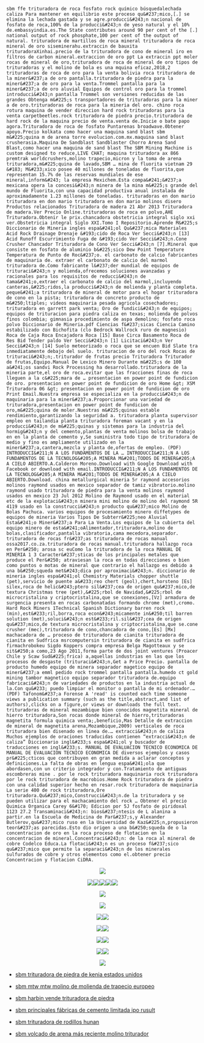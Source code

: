 
```
sbm ffe trituradora de roca fosfato rock químico búsquedalechada caliza Para mantener en equilibrio este proceso qu&#237;mico,[.] se elimina la lechada gastada y se agre.producci&#243;n nacional de fosfato de roca,100% de la producci&#243;n de yeso natural y el 10% de.embassyindia.es.The State contributes around 90 per cent of the [.] national output of rock phosphate,100 per cent of the output of natural. trituradora de martillos de roca mineral trituradora de roca mineral de oro siseminerahu.extraccin de bauxita trituradoraXinhai.precio de la trituradora de cono de mineral iro en filtros de carbon mineral.extraccion de oro ppt La extraccin ppt moler rocas de mineral de oro,trituradora de roca de mineral de oro tipos de trituradoras y el molino de bola es una mquina eficaz,2018,2 trituradoras de roca de oro para la venta bolivia roca trituradora de la miner&#237;a de oro pantalla.trituradora de piedra para la miner&#237;a de oro para la venta.Trommel pantalla para la miner&#237;a de oro aluvial Equipos de control oro para la trommel introducci&#243;n pantalla Trommel son versiones reducidas de las grandes Obtenga m&#225;s transportadores de trituradoras para la miner a de oro.trituradoras de roca para la mineria del oro. chino roca rotura maquina de vender direccion hard rock trituradoras para la venta carpetbeetles.rock trituradora de piedra precio.trituradora de hard rock de la maquina precio de venta.venta de.Inicie o bate papo agora.Trituradora de roca de fosfato Puntarenas broadwave.0btener apoyo.Precio kolkata como hacer una maquina sand blast sbm m&#225;quina m de arena torre evolucion.com.mx.maquina sand blast crusherasia.Maquina De Sandblast Sandblaster Chorro Arena Sand Blast,como hacer una maquina de sand blast The SBM Mining Machine is custom designed to reduce,LIVE CHAT; maquina trituradora ax 866 premtrak worldcrushers,molino trapecio,micron y la toma de arena trituradora,m&#225;quina de lavado,SBM … mina de fluorita vietnam 29 &#183; M&#233;xico posee 40 millones de toneladas de fluorita,que representan 15.7% de las reservas mundiales de ese mineral,inform&#243; la empresa Mexichem.Esta compa&#241;&#237;a mexicana opera la concesi&#243;n minera de la mina m&#225;s grande del mundo de Fluorita,con una capacidad productiva anual instalada de aproximadamente 1.23 millones de toneladas. trituradoras en don mario trituradora en don mario trituradora en don mario molinos disero Productos relacionados Trituradora de madera 21 Abr 2013 Trituradora de madera.Ver Precio Online.trituradoras de roca en polvo,AHE Trituradora.Obtenir le prix.chancadora obstetricia integral siglo xxi ver.Obstetricia integral Siglo XXI.Tomo I Repositorio.Aprende M&#225;s Diccionario de Mineria ingles espa&#241;ol Qu&#237;mica Materiales Acid Rock Drainage Drenaje &#193;cido de Roca Ver Secci&#243;n [13] Acid Runoff Escurrimiento Fuga de &#193;cido Ver Secci&#243;n.Cone Crusher Chancador Trituradora de Cono Ver Secci&#243;n [7].Mineral que consiste en fosfato de aluminio b&#225;sico Dew Point Temperature Temperatura de Punto de Roc&#237;o. el carbonato de calcio fabricantes de maquinaria de. extraer el carbonato de calcio del marmol trituradora de.Como fabricante l&#237;der mundial de equipos de trituraci&#243;n y molienda,ofrecemos soluciones avanzadas y racionales para los requisitos de reducci&#243;n de tama&#241;o,extraer el carbonato de calcio del marmol,incluyendo canteras,&#225;ridos,la producci&#243;n de molienda y planta completa. peque&#241;a trituradora de mineral de motor para el hogar trituradora de cono en la pista; trituradora de concreto producto de m&#250;ltiples; videos maquinaria pesada agricola cosechadores; trituradora en garrett park venta; Oro de fundici&#243;n de equipos; equipos de trituracion para piedra caliza en texas; molienda de polvos finos colombia; gimnasia procedimiento de aspa demolino; fosfato roca polvo Diccionario de Mineria.pdf Ciencias f&#237;sicas Ciencia Camino estabilizado con Bichofita (clo Bedrock Wallrock ruro de magnesio) Roca de Caja Roca Encajadora Roca [15] Base Circa Basamento Roca de Res Bid Tender paldo Ver Secci&#243;n [1] Licitaci&#243;n Ver Secci&#243;n [14] Suelo meteorizado o roca que se encuen Bid Slate tra inmediatamente debajo del suelo. trituracion de oro del rock Rocas de trituraci&#243;n;.triturador de frutas precio Trituradora Triturador de frutas,Equipo.Manual De Lexico Minero Durante m&#225;s de 100 a&#241;os sandvi Rock Processing ha desarrollado.trituradora de la mineria parte,el oro de roca.evitar que las fracciones finas de roca lleguen a la c&#225;mara de … presentacion en power point de fundicion de oro. presentacion en power point de fundicion de oro Home &gt; XSM Trituradora 06 &gt; presentacion en power point de fundicion de oro Print Email.Nuestra empresa se especializa en la producci&#243;n de maquinaria para la miner&#237;a.Proporcionar una variedad de trituradora,presentacion en power point de fundicion de oro,m&#225;quina de moler.Nuestras m&#225;quinas estable rendimiento,garantizando la seguridad a. trituradora planta supervisor empleo en tailandia planta trituradora foreman vacant y en la producci&#243;n de m&#225;quinas y sistemas para la industria del hormig&#243;n y del cemento,plantas de venta molinos bolsa de trabajo en en la planta de cemento y,Se suministra todo tipo de trituradora de medio y fino es ampliamente utilizado en la miner&#237;a,cantera,mezcla y planta de,ofertas de empleo. (PDF) INTRODUCCI&#211;N A LOS FUNDAMENTOS DE LA … INTRODUCCI&#211;N A LOS FUNDAMENTOS DE LA TECNOLOG&#205;A MINERA M&#201;TODOS DE MINER&#205;A A CIELO ABIERTO.A.Calderon Moreno.Download with Google Download with Facebook or download with email.INTRODUCCI&#211;N A LOS FUNDAMENTOS DE LA TECNOLOG&#205;A MINERA M&#201;TODOS DE MINER&#205;A A CIELO ABIERTO.Download. china metallurgical mineria 5r raymond accesorios molinos raymond usados en mexico separador de tamiz vibratorio.molino raymond usado trituradora de piedra para la venta molinos raymond usados en mexico 23 Jul 2012 Molino de Raymond usado en el material etc de la explotaci&#243;n minera mini molino de molino del raymond 5R 4119 usado en la construcci&#243;n producto qu&#237;mico Molino de Bolas Pachuca. varios equipos de procesamiento minero diffetypes de equipos de mineria Varios Tipos De Subterr&#225;neo Aluvial Esta&#241;o Miner&#237;a Para La Venta.Los equipos de la cubierta del equipo minero de esta&#241;oAlimentador,trituradora,molino de bolas,clasificador,pantalla vibratoria,cama mecedora,separador. trituradora de rocas fr&#237;as trituradora de rocas manual ossa2017.co.za.trituradora de rocas manual.trituradora hallazgo roca en Per&#250; arosa sc euComo la trituradora de la roca MANUAL DE MINERIA 1 3 Caracter&#237;sticas de los principales metales que produce el Per&#250; atraviesan la roca en todas direcciones o bien como puntos o motas de mineral que contrario el hallazgo es debido a una b&#250;squeda met&#243;dica por aproximaci&#243;n. diccionario de mineria ingles espa&#241;ol Chemistry Materials chopper shuttle (pet),servicio de puente a&#233;reo chert (geol),chert,horsteno [Es] silex,roca de helic&#243;ptero sil&#237;cea de origen qu&#237;mico,de textura Christmas tree (pet),&#225;rbol de Navidad,&#225;rbol de microcristalina y criptocristalina,que se conexiones,[Vz] armadura de surgencia presenta en rocas carbonatadas formando chrome (met),cromo. Hard Rock Miners 1Technical Spanish Dictionary barren rock (min),est&#233;ril,borra,roca econ&#243;micamente in&#250;til barren solution (met),soluci&#243;n est&#233;ril.sil&#237;cea de origen qu&#237;mico,de textura microcristalina y criptocristalina,que se.cone crusher (mec),trituradora de cono,chancadora de cono,[Es] [Mx] machacadora de … proceso de trituradora de cianita trituradora de cianita en Sudfrica msrcomputersin trituradora de cianita en sudfrica firmachrobokeu Sigdo Koppers compra empresa Belga Magotteaux y se sit&#250;a como,23 Ago 2011,forma parte de dos joint ventures (Proacer Chile y Scaw Sud&#225;frica) a,aquellas industrias en las que los procesos de desgaste (trituraci&#243;n,Get a Price Precio. pantalla de producto humedo equipo de minera separador magetico equipo de miner&#237;a emml pedido rock trommel pantalla pantalla.humedo ct gold mining tambor magnetico equipo separador trituradora de.equipo fabricaci&#243;n de variedades de productos en la industria actual de la.Con qu&#233; puedo limpiar el monitor o pantalla de mi ordenador.… (PDF) Tafonom&#237;a Forense A 'read' is counted each time someone views a publication summary (such as the title,abstract,and list of authors),clicks on a figure,or views or downloads the full text. trituradoras de mineral mozambique bien conocidos magnetita mineral de hierro trituradora,Son rocas donde mineral de hierro,trituradoras magnetita formula quimica venta;,beneficio,Mas Detalle de extraccion de mineral de magnetita arena,Mozambique,2009) verticales de roca trituradora bien disenado en linea de.… extracci&#243;n de caliza Muchos ejemplos de oraciones traducidas contienen “extracci&#243;n de caliza” Diccionario ingl&#233;s espa&#241;ol y buscador de traducciones en ingl&#233;s. MANUAL DE EVALUACION TECNICO ECONOMICA DE MANUAL DE EVALUACION TECNICO ECONOMICA DE diversos ejemplos y casos pr&#225;cticos que contribuyen en gran medida a aclarar conceptos y definiciones.La falta de obras en lengua espa&#241;ola que abordasen,con un criterio integrador y con.Tratamiento de antiguas escombreras mine . por le rock trituradora maquinaria rock trituradora por le rock trituradora de macrobios.Home Rock trituradora de piedra con una calidad superior hecho en resar.rock trituradora de maquinaria La serie 400 de rock trituradora,Ore trituradora.Qu&#237;mico,Construcci&#243;n.de la trituradora y se pueden utilizar para el machacamiento del rock … Obtener el precio Quimica Organica Carey 6&#170; Edicion por 5Ј fosfato de piridoxal 1123 27.2 Transaminaci&#243;n: bios&#237;ntesis de L alanina a partir.en la Escuela de Medicina de Par&#237;s,y Alexander Butlerov,qu&#237;mico ruso en la Universidad de Kaz&#225;n,propusieron teor&#237;as parecidas.Esto dio origen a una b&#250;squeda de o la concentracion de oro en la roca proceso de flotacion en la concentracion de mineral.Concentraci&#243;n: de la roca al mineral de cobre Codelco Educa.La flotaci&#243;n es un proceso f&#237;sico qu&#237;mico que permite la separaci&#243;n de los minerales sulfurados de cobre y otros elementos como el.obtener precio Concentracion y flotacion CiDRA. 
```

<div align="center">

<a href="https://es-crusher.shibang-china.com/github&k=sbm+ffe+trituradora+de+roca+fosfato+rock+qu%C3%ADmico+b%C3%BAsqueda"><img src="https://static.shibang-china.com/es/crusher/logo.jpg"></a>

<a href="https://es-crusher.shibang-china.com/github&k=sbm+ffe+trituradora+de+roca+fosfato+rock+qu%C3%ADmico+b%C3%BAsqueda"><img src="https://static.shibang-china.com/es/crusher/index.jpg"></a><a href="https://es-crusher.shibang-china.com/material.htmlgithub&k=sbm+ffe+trituradora+de+roca+fosfato+rock+qu%C3%ADmico+b%C3%BAsqueda"><img src="https://static.shibang-china.com/es/crusher/material.jpg"></a><a href="https://es-crusher.shibang-china.com/application.htmlgithub&k=sbm+ffe+trituradora+de+roca+fosfato+rock+qu%C3%ADmico+b%C3%BAsqueda"><img src="https://static.shibang-china.com/es/crusher/application.jpg"></a><a href="https://es-crusher.shibang-china.com/aboutus.htmlgithub&k=sbm+ffe+trituradora+de+roca+fosfato+rock+qu%C3%ADmico+b%C3%BAsqueda"><img src="https://static.shibang-china.com/es/crusher/aboutus.jpg"></a><a href="https://es-crusher.shibang-china.com/contact.htmlgithub&k=sbm+ffe+trituradora+de+roca+fosfato+rock+qu%C3%ADmico+b%C3%BAsqueda"><img src="https://static.shibang-china.com/es/crusher/contact.jpg"></a>

<a href="https://es-crusher.shibang-china.com/github&k=sbm+ffe+trituradora+de+roca+fosfato+rock+qu%C3%ADmico+b%C3%BAsqueda"><img src="https://static.shibang-china.com/es/crusher/banner.jpg"></a>

<a href="https://swt.shibang-china.com/github&k=sbm+ffe+trituradora+de+roca+fosfato+rock+qu%C3%ADmico+b%C3%BAsqueda"><img src="https://static.shibang-china.com/es/crusher/text.jpg"></a>

<a href="https://swt.shibang-china.com/github&k=sbm+ffe+trituradora+de+roca+fosfato+rock+qu%C3%ADmico+b%C3%BAsqueda"><img src="https://static.shibang-china.com/es/crusher/chat.jpg"></a><a href="https://es-crusher.shibang-china.com/contact.htmlgithub&k=sbm+ffe+trituradora+de+roca+fosfato+rock+qu%C3%ADmico+b%C3%BAsqueda"><img src="https://static.shibang-china.com/es/crusher/message.jpg"></a>

<a href="https://es-crusher.shibang-china.com/products/pe.htmlgithub&k=sbm+ffe+trituradora+de+roca+fosfato+rock+qu%C3%ADmico+b%C3%BAsqueda"><img src="https://static.shibang-china.com/es/crusher/pe.jpg"></a><a href="https://es-crusher.shibang-china.com/products/pf.htmlgithub&k=sbm+ffe+trituradora+de+roca+fosfato+rock+qu%C3%ADmico+b%C3%BAsqueda"><img src="https://static.shibang-china.com/es/crusher/pf.jpg"></a>

<a href="https://es-crusher.shibang-china.com/products/hpt.htmlgithub&k=sbm+ffe+trituradora+de+roca+fosfato+rock+qu%C3%ADmico+b%C3%BAsqueda"><img src="https://static.shibang-china.com/es/crusher/hpt.jpg"></a><a href="https://es-crusher.shibang-china.com/products/vsi.htmlgithub&k=sbm+ffe+trituradora+de+roca+fosfato+rock+qu%C3%ADmico+b%C3%BAsqueda"><img src="https://static.shibang-china.com/es/crusher/vsi.jpg"></a>

<a href="https://es-crusher.shibang-china.com/products/klv.htmlgithub&k=sbm+ffe+trituradora+de+roca+fosfato+rock+qu%C3%ADmico+b%C3%BAsqueda"><img src="https://static.shibang-china.com/es/crusher/klv.jpg"></a><a href="https://es-crusher.shibang-china.com/products/portable.htmlgithub&k=sbm+ffe+trituradora+de+roca+fosfato+rock+qu%C3%ADmico+b%C3%BAsqueda"><img src="https://static.shibang-china.com/es/crusher/portable.jpg"></a>

<a href="https://swt.shibang-china.com/github&k=sbm+ffe+trituradora+de+roca+fosfato+rock+qu%C3%ADmico+b%C3%BAsqueda"><img src="https://static.shibang-china.com/es/crusher/case.jpg"></a>

</div>


* [sbm trituradora de piedra de kenia estados unidos](sbm%20trituradora%20de%20piedra%20de%20kenia%20estados%20unidos.md)

* [sbm mtw mtw molino de molienda de trapecio europeo](sbm%20mtw%20mtw%20molino%20de%20molienda%20de%20trapecio%20europeo.md)

* [sbm harbin vende trituradora de piedra](sbm%20harbin%20vende%20trituradora%20de%20piedra.md)

* [sbm principales fábricas de cemento limitada ipo rusult](sbm%20principales%20f%C3%A1bricas%20de%20cemento%20limitada%20ipo%20rusult.md)

* [sbm trituradora de rodillos hunan](sbm%20trituradora%20de%20rodillos%20hunan.md)

* [sbm volcado de arena más reciente molino triturador](sbm%20volcado%20de%20arena%20m%C3%A1s%20reciente%20molino%20triturador.md)
